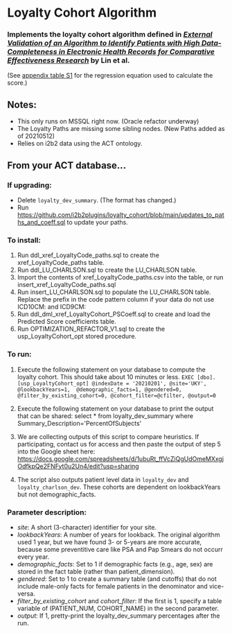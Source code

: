 # Loyalty Cohort Algorithm
### Implements the loyalty cohort algorithm defined in [*External Validation of an Algorithm to Identify Patients with High Data-Completeness in Electronic Health Records for Comparative Effectiveness Research*](https://pubmed.ncbi.nlm.nih.gov/32099479/) by Lin et al.
(See [appendix table S1](https://www.dovepress.com/get_supplementary_file.php?f=232540.docx) for the regression equation used to calculate the score.)

## Notes:
* This only runs on MSSQL right now. (Oracle refactor underway)
* The Loyalty Paths are missing some sibling nodes. (New Paths added as of 20210512)
* Relies on i2b2 data using the ACT ontology.

## From your ACT database...

### If upgrading:
* Delete `loyalty_dev_summary`. (The format has changed.)
* Run https://github.com/i2b2plugins/loyalty_cohort/blob/main/updates_to_paths_and_coeff.sql to update your paths.

### To install:
1) Run ddl_xref_LoyaltyCode_paths.sql to create the xref_LoyaltyCode_paths table.
2) Run ddl_LU_CHARLSON.sql to create the LU_CHARLSON table.
4) Import the contents of xref_LoyaltyCode_paths.csv into the table, or run insert_xref_LoyaltyCode_paths.sql
5) Run insert_LU_CHARLSON.sql to populate the LU_CHARLSON table. Replace the prefix in the code pattern column if your data do not use ICD10CM: and ICD9CM:
6) Run ddl_dml_xref_LoyaltyCohort_PSCoeff.sql to create and load the Predicted Score coefficients table.
7) Run OPTIMIZATION_REFACTOR_V1.sql to create the usp_LoyaltyCohort_opt stored procedure.

### To run:
1) Execute the following statement on your database to compute the loyalty cohort. This should take about 10 minutes or less.
		 `EXEC [dbo].[usp_LoyaltyCohort_opt] @indexDate = '20210201', @site='UKY', @lookbackYears=1,  @demographic_facts=1, @gendered=0, @filter_by_existing_cohort=0, @cohort_filter=@cfilter, @output=0 `
2) Execute the following statement on your database to print the output that can be shared:
	select * from loyalty_dev_summary where Summary_Description='PercentOfSubjects'

3) We are collecting outputs of this script to compare heuristics. If participating, contact us for access and then paste the output of step 5 into the Google sheet here:
https://docs.google.com/spreadsheets/d/1ubuRt_ffVcZiQgUdOmeMXxgjOdfkpQe2FNFyt0u2Un4/edit?usp=sharing

4) The script also outputs patient level data in `loyalty_dev` and `loyalty_charlson_dev`. These cohorts are dependent on lookbackYears but not demographic_facts.

### Parameter description:
* *site*: A short (3-character) identifier for your site.
* *lookbackYears*: A number of years for lookback. The original algorithm used 1 year, but we have found 3- or 5-years are more accurate, because some preventitive care like PSA and Pap Smears do not occurr every year.
* *demographic_facts*: Set to 1 if demographic facts (e.g., age, sex) are stored in the fact table (rather than patient_dimension).
* *gendered*: Set to 1 to create a summary table (and cutoffs) that do not include male-only facts for female patients in the denominator and vice-versa.
* *filter_by_existing_cohort* and *cohort_filter*: If the first is 1, specify a table variable of (PATIENT_NUM, COHORT_NAME) in the second parameter.
* *output*: If 1, pretty-print the loyalty_dev_summary percentages after the run.
